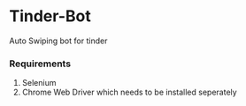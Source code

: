 # Tinder-Bot
Auto Swiping bot for tinder


### Requirements
1. Selenium
2. Chrome Web Driver which needs to be installed seperately